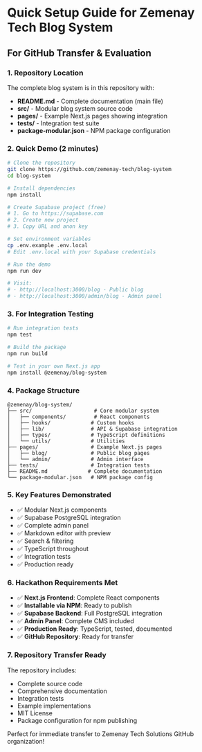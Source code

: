 # Quick Setup Guide for Zemenay Tech Blog System

## For GitHub Transfer & Evaluation

### 1. Repository Location
The complete blog system is in this repository with:
- **README.md** - Complete documentation (main file)
- **src/** - Modular blog system source code
- **pages/** - Example Next.js pages showing integration
- **tests/** - Integration test suite
- **package-modular.json** - NPM package configuration

### 2. Quick Demo (2 minutes)

```bash
# Clone the repository
git clone https://github.com/zemenay-tech/blog-system
cd blog-system

# Install dependencies
npm install

# Create Supabase project (free)
# 1. Go to https://supabase.com
# 2. Create new project
# 3. Copy URL and anon key

# Set environment variables
cp .env.example .env.local
# Edit .env.local with your Supabase credentials

# Run the demo
npm run dev

# Visit:
# - http://localhost:3000/blog - Public blog
# - http://localhost:3000/admin/blog - Admin panel
```

### 3. For Integration Testing

```bash
# Run integration tests
npm test

# Build the package
npm run build

# Test in your own Next.js app
npm install @zemenay/blog-system
```

### 4. Package Structure
```
@zemenay/blog-system/
├── src/                    # Core modular system
│   ├── components/         # React components
│   ├── hooks/             # Custom hooks
│   ├── lib/               # API & Supabase integration
│   ├── types/             # TypeScript definitions
│   └── utils/             # Utilities
├── pages/                 # Example Next.js pages
│   ├── blog/              # Public blog pages
│   └── admin/             # Admin interface
├── tests/                 # Integration tests
├── README.md             # Complete documentation
└── package-modular.json   # NPM package config
```

### 5. Key Features Demonstrated
- ✅ Modular Next.js components
- ✅ Supabase PostgreSQL integration
- ✅ Complete admin panel
- ✅ Markdown editor with preview
- ✅ Search & filtering
- ✅ TypeScript throughout
- ✅ Integration tests
- ✅ Production ready

### 6. Hackathon Requirements Met
- ✅ **Next.js Frontend**: Complete React components
- ✅ **Installable via NPM**: Ready to publish
- ✅ **Supabase Backend**: Full PostgreSQL integration
- ✅ **Admin Panel**: Complete CMS included
- ✅ **Production Ready**: TypeScript, tested, documented
- ✅ **GitHub Repository**: Ready for transfer

### 7. Repository Transfer Ready
The repository includes:
- Complete source code
- Comprehensive documentation
- Integration tests
- Example implementations
- MIT License
- Package configuration for npm publishing

Perfect for immediate transfer to Zemenay Tech Solutions GitHub organization!
